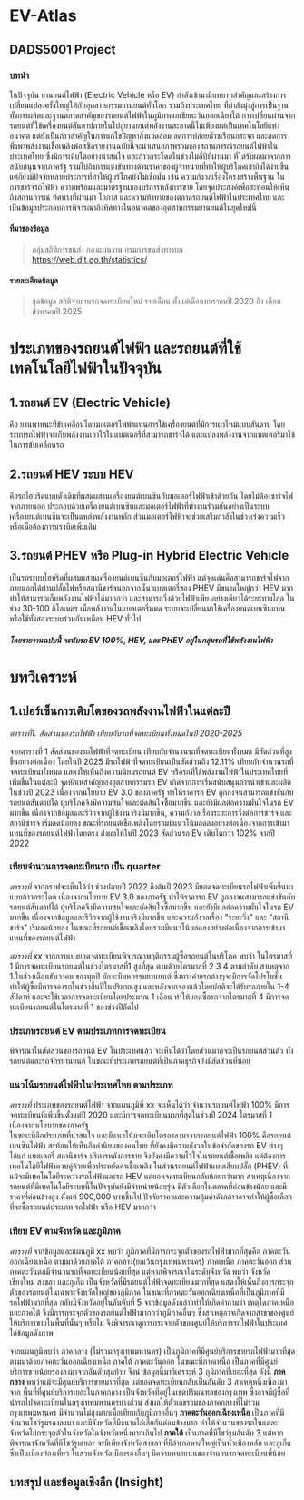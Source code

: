 # EV-Atlas
## DADS5001 Project
### บทนำ
ในปัจจุบัน ยานยนต์ไฟฟ้า (Electric Vehicle หรือ EV) กำลังเข้ามามีบทบาทสำคัญและสร้างการเปลี่ยนแปลงครั้งใหญ่ให้กับอุตสาหกรรมยานยนต์ทั่วโลก รวมถึงประเทศไทย ที่กำลังมุ่งสู่การเป็นฐานทั้งการผลิตและฐานตลาดสำคัญของรถยนต์ไฟฟ้าในภูมิภาคเอเชียตะวันออกเฉียงใต้ การเปลี่ยนผ่านจากรถยนต์ที่ใช้เครื่องยนต์สันดาปภายในไปสู่ยานยนต์พลังงานสะอาดนี้ไม่เพียงแต่เป็นเทคโนโลยีแห่งอนาคต แต่ยังเป็นก้าวสำคัญในการแก้ไขปัญหาสิ่งแวดล้อม ลดการปล่อยก๊าซเรือนกระจก และลดการพึ่งพาพลังงานเชื้อเพลิงฟอสซิล
​รายงานฉบับนี้จะนำเสนอภาพรวมของสถานการณ์รถยนต์ไฟฟ้าในประเทศไทย ซึ่งมีการเติบโตอย่างน่าสนใจ และก้าวกระโดดในช่วงไม่กี่ปีที่ผ่านมา ที่ได้รับผลมาจากการสนับสนุนจากภาครัฐ รวมไปถึงการแข่งขันทางด้านราคาของผู้จำหน่ายที่ทำให้ผู้บริโภคเข้าถึงได้ง่ายขึ้น แต่ก็ยังมีปัจจัยหลายประการที่ทำให้ผู้บริโภคยังไม่เชื่อมั่น เช่น ความกังวลเรื่องโครงสร้างพื้นฐาน ในการชาร์จรถไฟฟ้า ความพร้อมและมาตรฐานของบริการหลังการขาย โดยจุดประสงค์เพื่อสะท้อนให้เห็นถึงสถานการณ์ ทิศทางที่ผ่านมา โอกาส และความท้าทายของตลาดรถยนต์ไฟฟ้าในประเทศไทย และเป็นข้อมูลประกอบการพิจารณาถึงทิศทางในอนาคตของอุตสาหกรรมยานยนต์ในยุคใหม่นี้

#### ที่มาของข้อมูล

> กลุ่มสถิติการขนส่ง กองแผนงาน กรมการขนส่งทางบก
https://web.dlt.go.th/statistics/
#### รายละเอียดข้อมูล
> ชุดข้อมูล สถิติจำนวนรถจดทะเบียนใหม่ รายเดือน ตั้งแต่เดือนมกราคมปี 2020 ถึง เดือนสิงหาคมปี 2025

# ประเภทของรถยนต์ไฟฟ้า และรถยนต์ที่ใช้เทคโนโลยีไฟฟ้าในปัจจุบัน
## 1.รถยนต์ EV (Electric Vehicle) 
คือ ยานพาหนะที่ขับเคลื่อนโดยมอเตอร์ไฟฟ้าแทนการใช้เครื่องยนต์ที่มีการเผาไหม้แบบสันดาป โดยระบบรถไฟฟ้าจะเก็บพลังงานเอาไว้ในแบตเตอรี่ที่สามารถชาร์จได้ และแปลงพลังงานจากแบตเตอรี่มาใช้ในการขับเคลื่อนรถ 

## 2.รถยนต์ HEV ระบบ HEV 
คือรถไฮบริดแบบดั้งเดิมที่ผสมผสานเครื่องยนต์เบนซินกับมอเตอร์ไฟฟ้าเข้าด้วยกัน โดยไม่ต้องชาร์จไฟจากภายนอก ประกอบด้วยเครื่องยนต์เบนซินและมอเตอร์ไฟฟ้าที่ทำงานร่วมกันอย่างเป็นระบบ เครื่องยนต์เบนซินจะเป็นแหล่งพลังงานหลัก ส่วนมอเตอร์ไฟฟ้าจะช่วยเสริมกำลังในช่วงเร่งความเร็วหรือเมื่อต้องการแรงบิดเพิ่มเติม

## 3.รถยนต์ PHEV หรือ Plug-in Hybrid Electric Vehicle 
เป็นรถระบบไฮบริดที่ผสมผสานเครื่องยนต์เบนซินกับมอเตอร์ไฟฟ้า แต่จุดเด่นคือสามารถชาร์จไฟจากภายนอกได้ผ่านปลั๊กไฟหรือสถานีชาร์จนอกจากนั้น แบตเตอรี่ของ PHEV มีขนาดใหญ่กว่า HEV มาก ทำให้สามารถเก็บพลังงานไฟฟ้าได้มากกว่า และสามารถวิ่งด้วยไฟฟ้าเพียงอย่างเดียวได้ระยะทางไกล ในช่วง 30-100 กิโลเมตร เมื่อพลังงานในแบตเตอรี่หมด ระบบจะเปลี่ยนมาใช้เครื่องยนต์เบนซินแทน หรือใช้ทั้งสองระบบร่วมกันเหมือน HEV ทั่วไป
##### โดยรายงานฉบับนี้ จะนับรถ EV 100%, HEV, และ PHEV อยู่ในกลุ่มรถที่ใช้พลังงานไฟฟ้า

# บทวิเคราะห์

## 1.เปอร์เซ็นการเติบโตของรถพลังงานไฟฟ้าในแต่ละปี

*ตารางที่1. สัดส่วนของรถไฟฟ้า เทียบกับรถที่จดทะเบียนทั้งหมดในปี 2020-2025*

จากตารางที่ 1 สัดส่วนของรถไฟฟ้าที่จดทะเบียน เทียบกับจำนวนรถที่จดทะเบียนทั้งหมด มีสัดส่วนที่สูงขึ้นอย่างต่อเนื่อง โดยในปี 2025 มีรถไฟฟ้าที่จดทะเบียนเป็นสัดส่วนถึง 12.11% เทียบกับจำนวนรถที่จดทะเบียนทั้งหมด แสดงให้เห็นถึงความนิยมรถยนต์ EV หรือรถที่ใช้พลังงานไฟฟ้าในประเทศไทยที่เพิ่มขึ้นในแต่ละปี
จุดหักเหสำคัญของอุตสาหกรรมรถ EV เกิดจากการเริ่มสนับสนุนการนำเข้าและผลิตในช่วงปี 2023 เนื่องจากนโยบาย EV 3.0 ของภาครัฐ ทำให้ราคารถ EV ถูกลงจนสามารถแข่งขันกับรถยนต์สันดาปได้ ผู้บริโภคจึงมีความสนใจและตัดสินใจซื้อมากขึ้น และยังมีผลต่อความมั่นใจในรถ EV มากขึ้น เนื่องจากข้อมูลและรีวิวจากผู้ใช้งานจริงมีมากขึ้น, ความกังวลเรื่องระยะการวิ่งต่อการชาร์จ และสถานีชาร์จ เริ่มลดน้อยลง ขณะที่รถยนต์เชื้อเพลิงโดยรวมมีแนวโน้มลดลงอย่างต่อเนื่องจากการเข้ามาแทนที่ของรถยนต์ไฟฟ้าโดยตรง ส่งผลให้ในปี 2023 สัดส่วนรถ EV เติบโตกว่า 102% จากปี 2022 

### เทียบจำนวนการจดทะเบียนรถ เป็น quarter 
_ตารางที่_
จากกราฟจะเห็นได้ว่า ช่วงปลายปี 2022 ถึงต้นปี 2023 มียอดจดทะเบียนรถไฟฟ้าเพิ่มขึ้นมาแบบก้าวกระโดด เนื่องจากนโยบาย EV 3.0 ของภาครัฐ ทำให้ราคารถ EV ถูกลงจนสามารถแข่งขันกับรถยนต์สันดาปได้ ผู้บริโภคจึงมีความสนใจและตัดสินใจซื้อมากขึ้น และยังมีผลต่อความมั่นใจในรถ EV มากขึ้น เนื่องจากข้อมูลและรีวิวจากผู้ใช้งานจริงมีมากขึ้น และความกังวลเรื่อง "ระยะวิ่ง" และ "สถานีชาร์จ" เริ่มลดน้อยลง ในขณะที่รถยนต์เชื้อเพลิงโดยรวมมีแนวโน้มลดลงอย่างต่อเนื่องจากการเข้ามาแทนที่ของรถยนต์ไฟฟ้า

_ตารางที่ xx_
จากการแบ่งยอดจดทะเบียนพิจารณาพฤติกรรมผู้ซื้อรถยนต์ในบริโภค พบว่า ในไตรมาสที่ 1 มีการจดทะเบียนรถยนต์ในช่วงไตรมาสที่1 สูงที่สุด ตามด้วยไตรมาสที่ 2 3 4 ตามลำดับ สาเหตุจาก 1.ในช่วงเดือนธันวาคม ของทุกปี มักจะมีมหกรรมยานยนต์ ซึ่งทางค่ายรถต่างๆจะมีการจัดโปรโมชั่น ทำให้ผู้ซื้อมีการจองรถในช่วงสิ้นปีในปริมาณสูง และหลังจากจองแล้วโดยปกติจะได้รับรถภายใน 1-4 สัปดาห์ และจะใช้เวลาการจดทะเบียนโดยประมาณ 1 เดือน ทำให้ยอดซื้อรถจากไตรมาสที่ 4 มีการจดทะเบียนรถยนต์ในไตรมาสที่ 1 ของช่วงปีถัดไป

### ประเภทรถยนต์ EV ตามประเภทการจดทะเบียน

พิจารณาในสัดส่วนของรถยนต์ EV ในประเทศแล้ว จะเห็นได้ว่าโดยส่วนมากจะเป็นรถยนต์ส่วนตัว ทั้งรถยนต์และรถจักรยานยนต์ ในขณะที่ประเภทรถยนต์ที่เป็นภาคธุรกิจยังมีสัดส่วนที่น้อย 


### แนวโน้มรถยนต์ไฟฟ้าในประเทศไทย ตามประเภท
_ตารางที่_
ประเภทของรถยนต์ไฟฟ้า จากแผนภูมิที่ xx จะเห็นได้ว่า จำนวนรถยนต์ไฟฟ้า 100% มีการจดทะเบียนที่เพิ่มขึ้นตั้งแต่ปี 2020 และมีการจดทะเบียนมากที่สุดในช่วงปี 2024 ไตรมาสที่ 1 เนื่องจากนโยบายของภาครัฐ  
ในขณะที่อีกประเภทที่น่าสนใจ และมีแนวโน้มจะเติบโตรองลงมาจากรถยนต์ไฟฟ้า 100% คือรถยนต์เบนซินไฟฟ้า สะท้อนให้เห็นถึงค่านิยมของคนไทย ที่ยังคงมีความกังวลในข้อจำกัดของรถ EV ต่างๆ ได้แก่ แบตเตอรี่ สถานีชาร์จ บริการหลังการขาย จึงยังคงมีความไว้ใจในรถยนต์เชื้อเพลิง แต่ต้องการเทคโนโลยีไฟฟ้าควบคู่ด้วยเพื่อประหยัดค่าเชื้อเพลิง 
ในส่วนรถยนต์ไฟฟ้าแบบเสียบปลั๊ก (PHEV) ที่แม้จะมีเทคโนโลยีระหว่างรถไฟฟ้าและรถ HEV แต่ยอดจดทะเบียนกลับน้อยกว่ามาก สาเหตุเนื่องจากรถยนต์ที่มีเทคโนโลยีระบบนี้ในปัจจุบันยังมีจำหน่ายน้อยรุ่น มีตัวเลือกในตลาดที่ค่อนข้างน้อย และมีราคาที่ค่อนข้างสูง ตั้งแต่ 900,000 บาทขึ้นไป ปัจจัยราคาและความคุ้มค่าดังกล่าวอาจทำให้ผู้ซื้อเลือกที่จะซื้อรถยนต์ประเภท รถไฟฟ้า หรือ HEV มากกว่า

### เทียบ EV ตามจังหวัด และภูมิภาค
_ตารางที่_
จากข้อมูลและแผนภูมิ xx พบว่า ภูมิภาคที่มีการกระจุกตัวของรถไฟฟ้ามากที่สุดคือ ภาคตะวันออกเฉียงเหนือ ตามมาด้วยภาคใต้ ภาคกลาง(ยกเว้นกรุงเทพมหานคร) ภาคเหนือ ภาคตะวันออก ส่วนภาคตะวันตกมีจำนวนรถที่จดทะเบียนน้อยที่สุด แต่หากพิจารณาในระดับจังหวัด พบว่า จังหวัดเชียงใหม่ สงขลา และภูเก็ต เป็นจังหวัดที่มีรถยนต์ไฟฟ้าจดทะเบียนมากที่สุด แสดงให้เห็นถึงการกระจุกตัวของรถยนต์ในเฉพาะจังหวัดใหญ่ของภูมิภาค ในขณะที่ภาคตะวันออกเฉียงเหนือที่เป็นภูมิภาคที่มีรถไฟฟ้ามากที่สุด กลับมีจังหวัดอยู่ในอันดับที่ 5 จากข้อมูลดังกล่าวทำให้เกิดคำถามว่า เหตุใดภาคเหนือ และภาคใต้ จึงมีการกระจุกตัวของรถยนต์ไฟฟ้ามากกว่าภูมิภาคอื่นๆ ซึ่งสาเหตุอาจเกิดจากสาขาของศูนย์ให้บริการขายในพื้นที่นั้นๆ หรือไม่ จึงพิจารณาดูการกระจายตัวของศูนย์ให้บริการรถไฟฟ้าในประเทศ ได้ข้อมูลดังภาพ

จากแผนภูมิพบว่า ภาคกลาง (ไม่รวมกรุงเทพมหานคร) เป็นภูมิภาคที่มีศูนย์บริการขายรถไฟฟ้ามากที่สุด ตามมาด้วยภาคตะวันออกเฉียงเหนือ ภาคใต้ ภาคตะวันออก ในขณะที่ภาคเหนือ เป็นภาคที่มีศูนย์บริการขายน้อยรองลงมาจากอันดับสุดท้าย จึงนำข้อมูลนี้มาวิเคราะห์ 3 ภูมิภาคที่เยอะที่สุด ดังนี้
__ภาคกลาง__ พบว่าแม้จะมีศูนย์บริการขายมากที่สุด แต่ยอดจดทะเบียนกลับเป็นอันดับ 3 สาเหตุหนึ่งเนื่องมาจาก พื้นที่ที่ศูนย์บริการเยอะในภาคกลาง เป็นจังหวัดที่อยู่ในเขตปริมณฑลของกรุงเทพ ซึ่งอาจมีผู้ซื้อที่นำรถไปจดทะเบียนในกรุงเทพมหานครบางส่วน ส่งผลให้ตัวเลขรวมของภาคกลางที่ไม่รวมกรุงเทพมหานคร มีจำนวนไม่สูงมากเมื่อเทียบกับภูมิภาคอื่นๆ
__ภาคตะวันออกเฉียงเหนือ__ เป็นภาคที่มีจำนวนโชว์รูมรองลงมา และมีจังหวัดที่มีขนาดไล่เลี่ยกันค่อนข้างมาก ทำให้จำนวนของรถในแต่ละจังหวัดไม่กระจุกตัวในจังหวัดใดจังหวัดหนึ่งมากเกินไป
__ภาคใต้__ เป็นภาคที่มีโชว์รูมอันดับ 3 แต่หากพิจารณาจังหวัดที่มีโชว์รูมเยอะ จะมีเพียงจังหวัดสงขลา ที่มีอำเภอหาดใหญ่เป็นหัวเมืองหลัก และภูเก็ตซึ่งเป็นเมืองท่องเที่ยว ในส่วนจังหวัดเมืองรองอื่นๆ มีความหนาแน่นของจำนวนรถจดทะเบียนที่น้อย


## บทสรุป และข้อมูลเชิงลึก (Insight)


